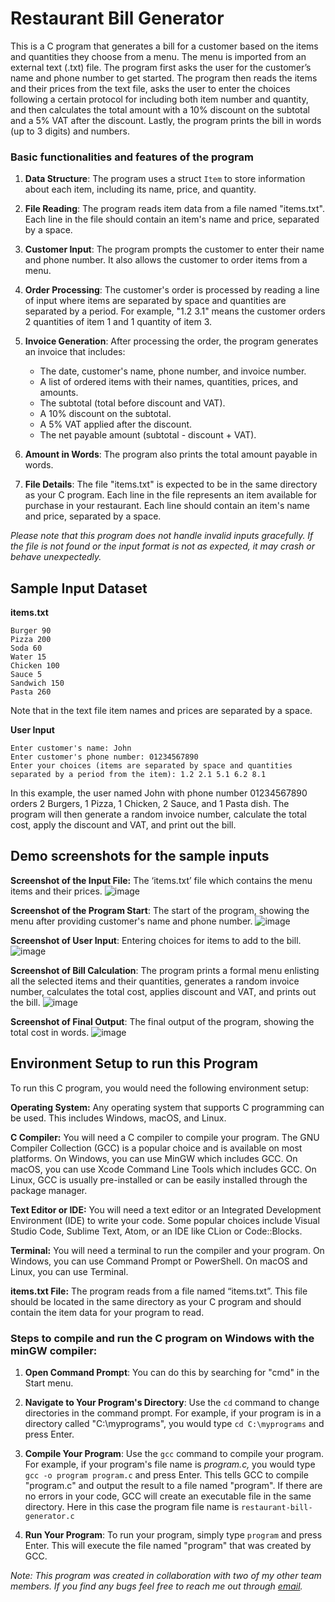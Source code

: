 # Restaurant Bill Generator 
This is a C program that generates a bill for a customer based on the items and quantities they choose from a menu. The menu is imported from an external text (.txt) file. The program first asks the user for the customer’s name and phone number to get started. The program then reads the items and their prices from the text file, asks the user to enter the choices following a certain protocol for including both item number and quantity, and then calculates the total amount with a 10% discount on the subtotal and a 5% VAT after the discount. Lastly, the program prints the bill in words (up to 3 digits) and numbers.

### Basic functionalities and features of the program

1. **Data Structure**: The program uses a struct `Item` to store information about each item, including its name, price, and quantity.

2. **File Reading**: The program reads item data from a file named "items.txt". Each line in the file should contain an item's name and price, separated by a space.

3. **Customer Input**: The program prompts the customer to enter their name and phone number. It also allows the customer to order items from a menu.

4. **Order Processing**: The customer's order is processed by reading a line of input where items are separated by space and quantities are separated by a period. For example, "1.2 3.1" means the customer orders 2 quantities of item 1 and 1 quantity of item 3.

5. **Invoice Generation**: After processing the order, the program generates an invoice that includes:
   - The date, customer's name, phone number, and invoice number.
   - A list of ordered items with their names, quantities, prices, and amounts.
   - The subtotal (total before discount and VAT).
   - A 10% discount on the subtotal.
   - A 5% VAT applied after the discount.
   - The net payable amount (subtotal - discount + VAT).

6. **Amount in Words**: The program also prints the total amount payable in words.

7. **File Details**: The file "items.txt" is expected to be in the same directory as your C program. Each line in the file represents an item available for purchase in your restaurant. Each line should contain an item's name and price, separated by a space.

_Please note that this program does not handle invalid inputs gracefully. If the file is not found or the input format is not as expected, it may crash or behave unexpectedly._

## Sample Input Dataset

**items.txt**
```
Burger 90
Pizza 200
Soda 60
Water 15
Chicken 100
Sauce 5
Sandwich 150
Pasta 260
```
Note that in the text file item names and prices are separated by a space. 

**User Input**
```
Enter customer's name: John
Enter customer's phone number: 01234567890
Enter your choices (items are separated by space and quantities separated by a period from the item): 1.2 2.1 5.1 6.2 8.1
```

In this example, the user named John with phone number 01234567890 orders 2 Burgers, 1 Pizza, 1 Chicken, 2 Sauce, and 1 Pasta dish. The program will then generate a random invoice number, calculate the total cost, apply the discount and VAT, and print out the bill.

## Demo screenshots for the sample inputs 

**Screenshot of the Input File:**  The ‘items.txt’ file which contains the menu items and their prices.  ![image](https://github.com/iamnazmulhasan/restaurant-bill-generator/assets/26362912/9feef7f9-9292-4167-93b6-b94907c06eea)




**Screenshot of the Program Start**: The start of the program, showing the menu after providing customer's name and phone number. ![image](https://github.com/iamnazmulhasan/restaurant-bill-generator/assets/26362912/9fe87129-857a-49e3-928d-1b89ae75d0b5)


**Screenshot of User Input**: Entering choices for items to add to the bill. ![image](https://github.com/iamnazmulhasan/restaurant-bill-generator/assets/26362912/78e2a153-9f9e-46f9-ba7c-a4dc985f79a8)


**Screenshot of Bill Calculation**: The program prints a formal menu enlisting all the selected items and their quantities, generates a random invoice number, calculates the total cost, applies discount and VAT, and prints out the bill. ![image](https://github.com/iamnazmulhasan/restaurant-bill-generator/assets/26362912/6ecce926-46b2-4850-b61b-7fc6969c8944)



**Screenshot of Final Output**: The final output of the program, showing the total cost in words. ![image](https://github.com/iamnazmulhasan/restaurant-bill-generator/assets/26362912/17d5e1ed-4e39-4276-ae5a-78316843fef4)

## Environment Setup to run this Program
To run this C program, you would need the following environment setup:

**Operating System:** Any operating system that supports C programming can be used. This includes Windows, macOS, and Linux.

**C Compiler:** You will need a C compiler to compile your program. The GNU Compiler Collection (GCC) is a popular choice and is available on most platforms. On Windows, you can use MinGW which includes GCC. On macOS, you can use Xcode Command Line Tools which includes GCC. On Linux, GCC is usually pre-installed or can be easily installed through the package manager.

**Text Editor or IDE:** You will need a text editor or an Integrated Development Environment (IDE) to write your code. Some popular choices include Visual Studio Code, Sublime Text, Atom, or an IDE like CLion or Code::Blocks.

**Terminal:** You will need a terminal to run the compiler and your program. On Windows, you can use Command Prompt or PowerShell. On macOS and Linux, you can use Terminal.

**items.txt File:** The program reads from a file named “items.txt”. This file should be located in the same directory as your C program and should contain the item data for your program to read.

### Steps to compile and run the C program on Windows with the minGW compiler:

1. **Open Command Prompt**: You can do this by searching for "cmd" in the Start menu.

2. **Navigate to Your Program's Directory**: Use the `cd` command to change directories in the command prompt. For example, if your program is in a directory called "C:\myprograms", you would type `cd C:\myprograms` and press Enter.

3. **Compile Your Program**: Use the `gcc` command to compile your program. For example, if your program's file name is _program.c,_ you would type `gcc -o program program.c` and press Enter. This tells GCC to compile "program.c" and output the result to a file named "program". If there are no errors in your code, GCC will create an executable file in the same directory. Here in this case the program file name is `restaurant-bill-generator.c`

4. **Run Your Program**: To run your program, simply type `program` and press Enter. This will execute the file named "program" that was created by GCC.


_Note: This program was created in collaboration with two of my other team members. If you find any bugs feel free to reach me out through [email](mailto:not.nazmulhasanshipon@gmail.com)._
